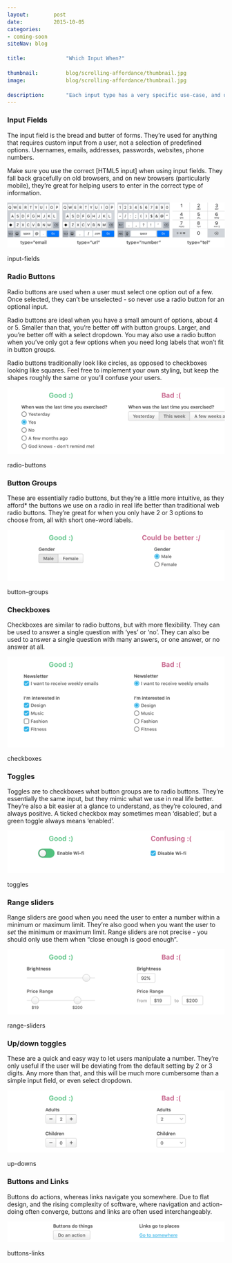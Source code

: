 ```yaml
---
layout:        post
date:          2015-10-05
categories:    
- coming-soon
siteNav: blog

title:             "Which Input When?"

thumbnail:         blog/scrolling-affordance/thumbnail.jpg
image:             blog/scrolling-affordance/thumbnail.jpg

description:       "Each input type has a very specific use-case, and using the wrong input can be confusing for your users."
---
```


### Input Fields

The input field is the bread and butter of forms. They’re used for anything that requires custom input from a user, not a selection of predefined options. Usernames, emails, addresses, passwords, websites, phone numbers.

Make sure you use the correct [HTML5 input] when using input fields. They fall back gracefully on old browsers, and on new browsers (particularly mobile), they’re great for helping users to enter in the correct type of information. 

![input-fields][input-fields]
<figcaption>input-fields</figcaption>

### Radio Buttons
Radio buttons are used when a user must select one option out of a few. Once selected, they can’t be unselected - so never use a radio button for an optional input.

Radio buttons are ideal when you have a small amount of options, about 4 or 5. Smaller than that, you’re better off with button groups. Larger, and you’re better off with a select dropdown. You may also use a radio button when you’ve only got a few options when you need long labels that won’t fit in button groups.

Radio buttons traditionally look like circles, as opposed to checkboxes looking like squares. Feel free to implement your own styling, but keep the shapes roughly the same or you’ll confuse your users.

![radio-buttons][radio-buttons]
<figcaption>radio-buttons</figcaption>

### Button Groups

These are essentially radio buttons, but they’re a little more intuitive, as they afford* the buttons we use on a radio in real life better than traditional web radio buttons. They’re great for when you only have 2 or 3 options to choose from, all with short one-word labels. 

![button-groups][button-groups]
<figcaption>button-groups</figcaption>

### Checkboxes

Checkboxes are similar to radio buttons, but with more flexibility. They can be used to answer a single question with ‘yes’ or ‘no’. They can also be used to answer a single question with many answers, or one answer, or no answer at all.

![checkboxes][checkboxes]
<figcaption>checkboxes</figcaption>

### Toggles

Toggles are to checkboxes what button groups are to radio buttons. They’re essentially the same input, but they mimic what we use in real life better. They’re also a bit easier at a glance to understand, as they’re coloured, and always positive. 
A ticked checkbox may sometimes mean ‘disabled’, but a green toggle always means ‘enabled’.

![toggles][toggles]
<figcaption>toggles</figcaption>

### Range sliders

Range sliders are good when you need the user to enter a number within a minimum or maximum limit. They’re also good when you want the user to *set* the minimum or maximum limit. Range sliders are not precise - you should only use them when “close enough is good enough”.

![range-sliders][range-sliders]
<figcaption>range-sliders</figcaption>

### Up/down toggles

These are a quick and easy way to let users manipulate a number. They’re only useful if the user will be deviating from the default setting by 2 or 3 digits. Any more than that, and this will be much more cumbersome than a simple input field, or even select dropdown.

![up-downs][up-downs]
<figcaption>up-downs</figcaption>

### Buttons and Links

Buttons do actions, whereas links navigate you somewhere. Due to flat design, and the rising complexity of software, where navigation and action-doing often converge, buttons and links are often used interchangeably.

![buttons-links][buttons-links]
<figcaption>buttons-links</figcaption>

[button-groups]: /assets/images/blog/which-input-when/button-groups.png
[buttons-links]: /assets/images/blog/which-input-when/buttons-links.png
[checkboxes]: /assets/images/blog/which-input-when/checkboxes.png
[input-fields]: /assets/images/blog/which-input-when/keyboards-2.png
[radio-buttons]: /assets/images/blog/which-input-when/radio-buttons.png
[range-sliders]: /assets/images/blog/which-input-when/range-sliders.png
[toggles]: /assets/images/blog/which-input-when/toggles.png
[up-downs]: /assets/images/blog/which-input-when/up-downs.png